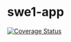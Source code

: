 # swe1-app
[![Coverage Status](https://coveralls.io/repos/github/adeldelvalle/swe1-app/badge.svg?branch=master)](https://coveralls.io/github/adeldelvalle/swe1-app?branch=master)

